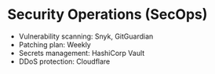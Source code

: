 # Security Operations (SecOps)

- Vulnerability scanning: Snyk, GitGuardian
- Patching plan: Weekly
- Secrets management: HashiCorp Vault
- DDoS protection: Cloudflare